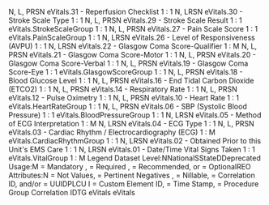 

N, L, PRSN
eVitals.31 - Reperfusion Checklist
1 : 1
N, LRSN
eVitals.30 - Stroke Scale Type
1 : 1
N, L, PRSN
eVitals.29 - Stroke Scale Result
1 : 1
eVitals.StrokeScaleGroup
1 : 1
N, L, PRSN
eVitals.27 - Pain Scale Score
1 : 1
eVitals.PainScaleGroup
1 : 1
N, LRSN
eVitals.26 - Level of Responsiveness (AVPU)
1 : 1
N, LRSN
eVitals.22 - Glasgow Coma Score-Qualifier
1 : M
N, L, PRSN
eVitals.21 - Glasgow Coma Score-Motor
1 : 1
N, L, PRSN
eVitals.20 - Glasgow Coma Score-Verbal
1 : 1
N, L, PRSN
eVitals.19 - Glasgow Coma Score-Eye
1 : 1
eVitals.GlasgowScoreGroup
1 : 1
N, L, PRSN
eVitals.18 - Blood Glucose Level
1 : 1
N, L, PRSN
eVitals.16 - End Tidal Carbon Dioxide (ETCO2)
1 : 1
N, L, PRSN
eVitals.14 - Respiratory Rate
1 : 1
N, L, PRSN
eVitals.12 - Pulse Oximetry
1 : 1
N, L, PRSN
eVitals.10 - Heart Rate
1 : 1
eVitals.HeartRateGroup
1 : 1
N, L, PRSN
eVitals.06 - SBP (Systolic Blood Pressure)
1 : 1
eVitals.BloodPressureGroup
1 : 1
N, LRSN
eVitals.05 - Method of ECG Interpretation
1 : M
N, LRSN
eVitals.04 - ECG Type
1 : 1
N, L, PRSN
eVitals.03 - Cardiac Rhythm / Electrocardiography (ECG)
1 : M
eVitals.CardiacRhythmGroup
1 : 1
N, LRSN
eVitals.02 - Obtained Prior to this Unit's EMS Care
1 : 1
N, LRSN
eVitals.01 - Date/Time Vital Signs Taken
1 : 1
eVitals.VitalGroup
1 : M
Legend
Dataset Level:NNationalSStateDDeprecated
Usage:M = Mandatory ,  = Required ,  = Recommended, or  = OptionalREO
Attributes:N = Not Values,  = Pertinent Negatives ,  = Nillable,  = Correlation ID, and/or  = UUIDPLCU
I = Custom Element ID,  = Time Stamp,  = Procedure Group Correlation IDTG
eVitals
eVitals